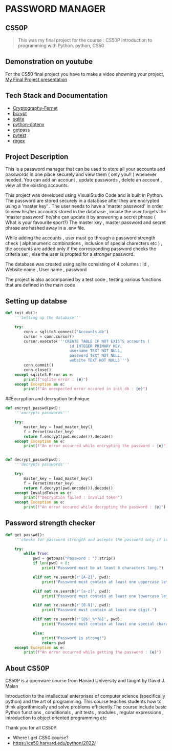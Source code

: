 # PASSWORD MANAGER

## CS50P
>This was my final project for the course : CS50P Introduction to programming with Python.
>python, CS50

## Demonstration on youtube
For the CS50 final project you have to make a video showning your project,
[My Final Project presentation](https://youtu.be/-aGQ_ZCtjTg)


## Tech Stack and Documentation
- [Cryptography-Fernet](https://cryptography.io/en/latest/fernet/)
- [bcrypt](https://pypi.org/project/bcrypt/)
- [sqlite](https://docs.python.org/3/library/sqlite3.html)
- [python-dotenv](https://pypi.org/project/python-dotenv/)
- [getpass](https://docs.python.org/3/library/getpass.html)
- [pytest](https://pypi.org/project/pytest/)
- [regex](https://docs.python.org/3/library/re.html)


## Project Description
This is a password manager that can be used to store all your accounts and passwords in one place securely and view them ( only you!! ) whenever needed. You can add an account , update passwords , delete an account , view all the existing accounts.

This project was developed using VisualStudio Code and is built in Python.
The password are stored securely in a database after they are encrypted using a 'master key' . The user needs to have a 'master password' in order to view his/her accounts stored in the database , incase the user forgets the 'master password' he/she can update it by answering a secret phrase ( What is your favourite sport?) 
The master key , master password and secret phrase are hashed away in a .env file.

 While adding the accounts , user must go through a password strength check ( alphanumeric combinations , inclusion of special charecters etc ) , the accounts are added only if the corresponding password checks the criteria set , else the user is propted for a stronger password.

 The database was created using sqlite consisting of 4 columns : Id , Website name , User name , password

 The project is also accompanied by a test code , testing various functions that are defined in the main code

 ## Setting up databse
 
```python
def init_db():
    '''Setting up the database'''

    try:
        conn = sqlite3.connect('Accounts.db')
        cursor = conn.cursor()
        cursor.execute('''CREATE TABLE IF NOT EXISTS accounts (
                            id INTEGER PRIMARY KEY,
                            username TEXT NOT NULL,
                            password TEXT NOT NULL,
                            website TEXT NOT NULL)''')
        conn.commit()
        conn.close()
    except sqlite3.Error as e:
        print(f"sqlite error : {e}")
    except Exception as e:
        print(f"An unexpected error occured in init_db : {e}")
``` 

##Encryption and decryption technique

```python
def encrypt_passwd(pwd):
    '''encrypts passwords'''

    try:
        master_key = load_master_key()
        f = Fernet(master_key)
        return f.encrypt(pwd.encode()).decode()
    except Exception as e:
        print(f"An error occurred while encrypting the password : {e}")


def decrypt_passwd(pwd):
    '''decrypts passwords'''

    try:
        master_key = load_master_key()
        f = Fernet(master_key)
        return f.decrypt(pwd.encode()).decode()
    except InvalidToken as e:
        print(f"Decryption failed : Invalid token")
    except Exception as e:
        print(f"An error occured while decrypting the password : {e}")
```

## Password strength checker

```python
def get_passwd():
    '''checks for password strength and accepts the password only if it is strong enough ( i.e pass all the criteria below)'''

    try:
        while True:
            pwd = getpass("Password : ").strip()
            if len(pwd) < 8:
                print("Password must be at least 8 characters long.")

            elif not re.search(r'[A-Z]', pwd):
                print("Password must contain at least one uppercase letter.")

            elif not re.search(r'[a-z]', pwd):
                print("Password must contain at least one lowercase letter.")

            elif not re.search(r'[0-9]', pwd):
                print("Password must contain at least one digit.")

            elif not re.search(r'[@$!_%*?&]', pwd):
                print("Password must contain at least one special character (@$!_%*?&).")

            else:
                print("Password is strong!")
                return pwd
    except Exception as e:
        print(f"An error occurred while getting the password : {e}")
```


## About CS50P
CS50P is a openware course from Havard University and taught by David J. Malan

Introduction to the intellectual enterprises of computer science (specifically python) and the art of programming. This course teaches students how to think algorithmically and solve problems efficiently.The course include basic Python functions , conditionals , unit tests , modules , regular expressions , introduction to object oriented programming etc

Thank you for all CS50P.

- Where I get CS50 course?
- https://cs50.harvard.edu/python/2022/
